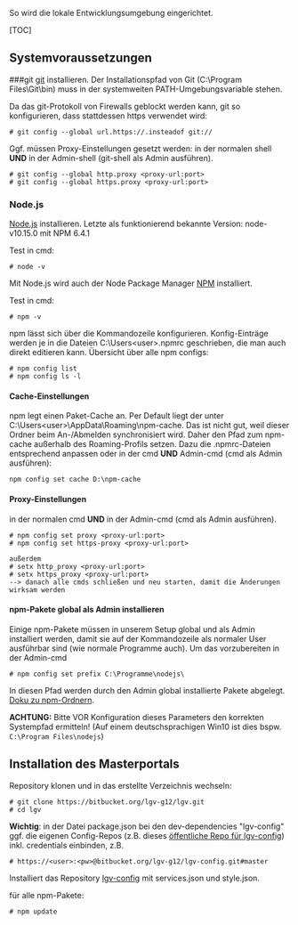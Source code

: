 So wird die lokale Entwicklungsumgebung eingerichtet.

[TOC]

## Systemvoraussetzungen

###git
[git](http://git-scm.com/) installieren.
Der Installationspfad von Git (C:\Program Files\Git\bin\) muss in der systemweiten PATH-Umgebungsvariable stehen.

Da das git-Protokoll von Firewalls geblockt werden kann, git so konfigurieren, dass stattdessen https verwendet wird:

```
# git config --global url.https://.insteadof git://
```

Ggf. müssen Proxy-Einstellungen gesetzt werden:
in der normalen shell **UND** in der Admin-shell (git-shell als Admin ausführen).
```
# git config --global http.proxy <proxy-url:port>
# git config --global https.proxy <proxy-url:port>
```

### Node.js
[Node.js](http://nodejs.org) installieren. Letzte als funktionierend bekannte Version: node-v10.15.0 mit NPM 6.4.1

Test in cmd:

```
# node -v
```

Mit Node.js wird auch der Node Package Manager [NPM](http://npmjs.org) installiert.

Test in cmd:

```
# npm -v
```

npm lässt sich über die Kommandozeile konfigurieren. Konfig-Einträge werden je in die Dateien C:\Users\<user>\.npmrc geschrieben, die man auch direkt editieren kann. Übersicht über alle npm configs:

```
# npm config list
# npm config ls -l
```

#### Cache-Einstellungen
npm legt einen Paket-Cache an. Per Default liegt der unter C:\Users\<user>\AppData\Roaming\npm-cache. Das ist nicht gut, weil dieser Ordner beim An-/Abmelden synchronisiert wird. Daher den Pfad zum npm-cache außerhalb des Roaming-Profils setzen. Dazu die .npmrc-Dateien entsprechend anpassen oder in der cmd **UND** Admin-cmd (cmd als Admin ausführen):

```
npm config set cache D:\npm-cache
```

#### Proxy-Einstellungen
in der normalen cmd **UND** in der Admin-cmd (cmd als Admin ausführen).

```
# npm config set proxy <proxy-url:port>
# npm config set https-proxy <proxy-url:port>

außerdem
# setx http_proxy <proxy-url:port>
# setx https_proxy <proxy-url:port>
--> danach alle cmds schließen und neu starten, damit die Änderungen wirksam werden

```

#### npm-Pakete global als Admin installieren
Einige npm-Pakete müssen in unserem Setup global und als Admin installiert werden, damit sie auf der Kommandozeile als normaler User ausführbar sind (wie normale Programme auch). Um das vorzubereiten in der Admin-cmd

```
# npm config set prefix C:\Programme\nodejs\
```

In diesen Pfad werden durch den Admin global installierte Pakete abgelegt. [Doku zu npm-Ordnern](https://docs.npmjs.com/files/folders).

**ACHTUNG:** Bitte VOR Konfiguration dieses Parameters den korrekten Systempfad ermitteln!
(Auf einem deutschsprachigen Win10 ist dies bspw. ```C:\Program Files\nodejs```)

## Installation des Masterportals
Repository klonen und in das erstellte Verzeichnis wechseln:
```
# git clone https://bitbucket.org/lgv-g12/lgv.git
# cd lgv
```

**Wichtig**: in der Datei package.json bei den dev-dependencies "lgv-config"  ggf. die eigenen Config-Repos (z.B. dieses [öffentliche Repo für lgv-config](https://bitbucket.org/lgv-g12/lgv-config-public/)) inkl. credentials einbinden, z.B.

```
# https://<user>:<pw>@bitbucket.org/lgv-g12/lgv-config.git#master
```


Installiert das Repository [lgv-config](https://bitbucket.org/lgv-g12/lgv-config) mit services.json und style.json.



für alle npm-Pakete:

```
# npm update
```
